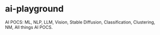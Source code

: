 # ai-playground
AI POCS: ML, NLP, LLM, Vision, Stable Diffusion, Classification, Clustering, NM, All things AI POCS.
